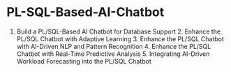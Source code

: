 # PL-SQL-Based-AI-Chatbot
1. Build a PL/SQL-Based AI Chatbot for Database Support  2. Enhance the PL/SQL Chatbot with Adaptive Learning  3. Enhance the PL/SQL Chatbot with AI-Driven NLP and Pattern Recognition  4. Enhance the PL/SQL Chatbot with Real-Time Predictive Analysis  5. Integrating AI-Driven Workload Forecasting into the PL/SQL Chatbot
